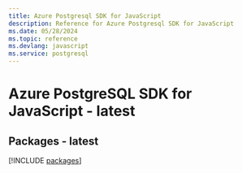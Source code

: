 ```yaml
---
title: Azure Postgresql SDK for JavaScript
description: Reference for Azure Postgresql SDK for JavaScript
ms.date: 05/28/2024
ms.topic: reference
ms.devlang: javascript
ms.service: postgresql
---
```

# Azure PostgreSQL SDK for JavaScript - latest
## Packages - latest
[!INCLUDE [packages](postgresql-index.md)]
